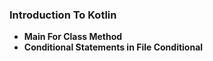 ### Introduction To Kotlin
- <b>Main For Class Method</b>
- <b> Conditional Statements in File Conditional</b>
